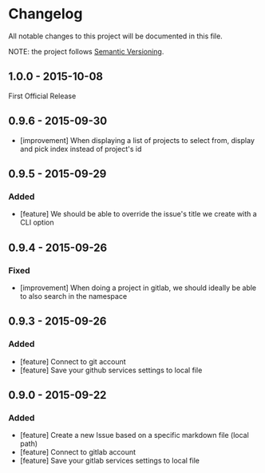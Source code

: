 # Changelog
All notable changes to this project will be documented in this file.

NOTE: the project follows [Semantic Versioning](http://semver.org/).

## 1.0.0 - 2015-10-08

First Official Release

## 0.9.6 - 2015-09-30

- [improvement] When displaying a list of projects to select from, display and pick index instead of project's id

## 0.9.5 - 2015-09-29

### Added

- [feature] We should be able to override the issue's title we create with a CLI option

## 0.9.4 - 2015-09-26

### Fixed

- [improvement] When doing a project in gitlab, we should ideally be able to also search in the namespace

## 0.9.3 - 2015-09-26

### Added

- [feature] Connect to git account
- [feature] Save your github services settings to local file

## 0.9.0 - 2015-09-22

### Added

- [feature] Create a new Issue based on a specific markdown file (local path)
- [feature] Connect to gitlab account
- [feature] Save your gitlab services settings to local file

